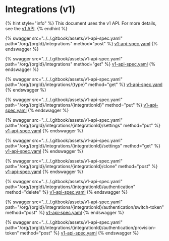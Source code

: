 # Integrations (v1)

{% hint style="info" %}
This document uses the v1 API. For more details, see the [v1 API](../v1-api.md).
{% endhint %}

{% swagger src="../../.gitbook/assets/v1-api-spec.yaml" path="/org/{orgId}/integrations" method="post" %}
[v1-api-spec.yaml](../../.gitbook/assets/v1-api-spec.yaml)
{% endswagger %}

{% swagger src="../../.gitbook/assets/v1-api-spec.yaml" path="/org/{orgId}/integrations" method="get" %}
[v1-api-spec.yaml](../../.gitbook/assets/v1-api-spec.yaml)
{% endswagger %}

{% swagger src="../../.gitbook/assets/v1-api-spec.yaml" path="/org/{orgId}/integrations/{type}" method="get" %}
[v1-api-spec.yaml](../../.gitbook/assets/v1-api-spec.yaml)
{% endswagger %}

{% swagger src="../../.gitbook/assets/v1-api-spec.yaml" path="/org/{orgId}/integrations/{integrationId}" method="put" %}
[v1-api-spec.yaml](../../.gitbook/assets/v1-api-spec.yaml)
{% endswagger %}

{% swagger src="../../.gitbook/assets/v1-api-spec.yaml" path="/org/{orgId}/integrations/{integrationId}/settings" method="put" %}
[v1-api-spec.yaml](../../.gitbook/assets/v1-api-spec.yaml)
{% endswagger %}

{% swagger src="../../.gitbook/assets/v1-api-spec.yaml" path="/org/{orgId}/integrations/{integrationId}/settings" method="get" %}
[v1-api-spec.yaml](../../.gitbook/assets/v1-api-spec.yaml)
{% endswagger %}

{% swagger src="../../.gitbook/assets/v1-api-spec.yaml" path="/org/{orgId}/integrations/{integrationId}/clone" method="post" %}
[v1-api-spec.yaml](../../.gitbook/assets/v1-api-spec.yaml)
{% endswagger %}

{% swagger src="../../.gitbook/assets/v1-api-spec.yaml" path="/org/{orgId}/integrations/{integrationId}/authentication" method="delete" %}
[v1-api-spec.yaml](../../.gitbook/assets/v1-api-spec.yaml)
{% endswagger %}

{% swagger src="../../.gitbook/assets/v1-api-spec.yaml" path="/org/{orgId}/integrations/{integrationId}/authentication/switch-token" method="post" %}
[v1-api-spec.yaml](../../.gitbook/assets/v1-api-spec.yaml)
{% endswagger %}

{% swagger src="../../.gitbook/assets/v1-api-spec.yaml" path="/org/{orgId}/integrations/{integrationId}/authentication/provision-token" method="post" %}
[v1-api-spec.yaml](../../.gitbook/assets/v1-api-spec.yaml)
{% endswagger %}
